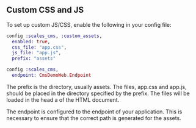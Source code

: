 ## Custom CSS and JS
To set up custom JS/CSS, enable the following in your config file:

```elixir
config :scales_cms, :custom_assets,
  enabled: true,
  css_file: "app.css",
  js_file: "app.js",
  prefix: "assets"

config :scales_cms,
  endpoint: CmsDemoWeb.Endpoint

```

The prefix is the directory, usually assets. The files, app.css and app.js, should be placed in the directory specified by the prefix. The files will be loaded in the head a of the HTML document.

The endpoint is configured to the endpoint of your application. This is necessary to ensure that the correct path is generated for the assets.
